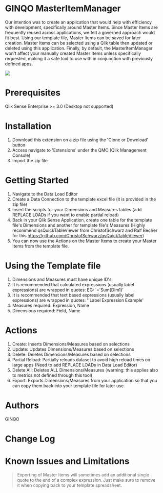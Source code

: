 # GINQO MasterItemManager
Our intention was to create an application that would help with efficiency with development, specifically around Master Items. Since Master Items are frequently reused across applications, we felt a governed approach would fit best. Using our template file, Master Items can be saved for later creation. Master Items can be selected using a Qlik table then updated or deleted using this application. Finally, by default, the MasterItemManager won't affect your manually created Master Items unless specifically requested, making it a safe tool to use with in conjunction with previously defined apps.

![](demo.gif)

# Prerequisites
Qlik Sense Enterprise >= 3.0 
(Desktop not supported)

# Installation
1. Download this extension on a zip file using the 'Clone or Download' button
2. Access navigate to 'Extensions' under the QMC (Qlik Management Console)
3. Import the zip file

# Getting Started
1. Navigate to the Data Load Editor
2. Create a Data Connection to the template excel file (it is provided in the zip file)
3. Insert the scripts for your Dimensions and Measures tables (add REPLACE LOADs if you want to enable partial reload)
4. Back in your Qlik Sense Application, create one table for the template file's Dimensions and another for template file's Measures (Highly recommend qsQuickTableViewer from ChristofSchwarz and Ralf Becher for this https://github.com/ChristofSchwarz/qsQuickTableViewer)
5. You can now use the Actions on the Master Items to create your Master Items from the template file.

# Using the Template file
1. Dimensions and Measures must have unique ID's
2. It is recommended that calculated expressions (usually label expressions) are wrapped in quotes: EG: '='Sum(Dim1)'
3. It is recommended that text based expressions (usually label expressions) are wrapped in quotes: ''Label Expression Example'
4. Measures required: Expression, Name
5. Dimensions required: Field, Name

# Actions	
1. Create: Inserts Dimensions/Measures based on selections
2. Update: Updates Dimensions/Measures based on selections
3. Delete: Deletes Dimensions/Measures based on selections
4. Partial Reload: Partially reloads dataset to avoid high reload times on large apps (Need to add REPLACE LOADs in Data Load Editor)
5. Delete All: Deletes ALL Dimensions/Measures (warning: this applies also to metrics not defined through this tool)
6. Export: Exports Dimensions/Measures from your application so that you can copy them back into your template file for later use.

# Authors
GINQO

# Change Log

# Known Issues and Limitations
> Exporting of Master Items will sometimes add an additional single quote to the end of a complex expression. Just make sure to remove it when copying back to your template spreadsheet.
